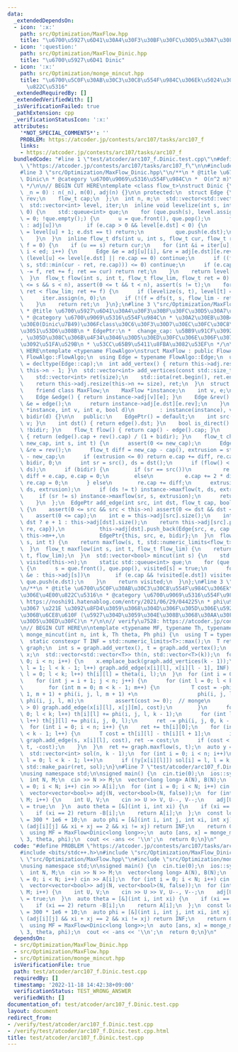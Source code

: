 ```yaml
---
data:
  _extendedDependsOn:
  - icon: ':x:'
    path: src/Optimization/MaxFlow.hpp
    title: "\u6700\u5927\u6D41\u30A4\u30F3\u30BF\u30FC\u30D5\u30A7\u30FC\u30B9"
  - icon: ':question:'
    path: src/Optimization/MaxFlow_Dinic.hpp
    title: "\u6700\u5927\u6D41 Dinic"
  - icon: ':x:'
    path: src/Optimization/monge_mincut.hpp
    title: "\u6700\u5C0F\u30AB\u30C3\u30C8\u554F\u984C\u306Ek\u5024\u3078\u306E\u4E00\
      \u822C\u5316"
  _extendedRequiredBy: []
  _extendedVerifiedWith: []
  _isVerificationFailed: true
  _pathExtension: cpp
  _verificationStatusIcon: ':x:'
  attributes:
    '*NOT_SPECIAL_COMMENTS*': ''
    PROBLEM: https://atcoder.jp/contests/arc107/tasks/arc107_f
    links:
    - https://atcoder.jp/contests/arc107/tasks/arc107_f
  bundledCode: "#line 1 \"test/atcoder/arc107_f.Dinic.test.cpp\"\n#define PROBLEM\
    \ \"https://atcoder.jp/contests/arc107/tasks/arc107_f\"\n\n#include <bits/stdc++.h>\n\
    #line 3 \"src/Optimization/MaxFlow_Dinic.hpp\"\n/**\n * @title \u6700\u5927\u6D41\
    \ Dinic\n * @category \u6700\u9069\u5316\u554F\u984C\n *  O(n^2 m)\n * @see https://misawa.github.io/others/flow/dinic_time_complexity.html\n\
    \ */\n\n// BEGIN CUT HERE\ntemplate <class flow_t>\nstruct Dinic {\n  Dinic(std::size_t\
    \ _n = 0) : n(_n), m(0), adj(n) {}\n\n protected:\n  struct Edge {\n    int dst,\
    \ rev;\n    flow_t cap;\n  };\n  int n, m;\n  std::vector<std::vector<Edge>> adj;\n\
    \  std::vector<int> level, iter;\n  inline void levelize(int s, int t, int u =\
    \ 0) {\n    std::queue<int> que;\n    for (que.push(s), level.assign(n, -1), level[s]\
    \ = 0; !que.empty();) {\n      u = que.front(), que.pop();\n      for (auto &e\
    \ : adj[u])\n        if (e.cap > 0 && level[e.dst] < 0) {\n          if (level[e.dst]\
    \ = level[u] + 1; e.dst == t) return;\n          que.push(e.dst);\n        }\n\
    \    }\n  }\n  inline flow_t dfs(int u, int s, flow_t cur, flow_t ret = 0, flow_t\
    \ f = 0) {\n    if (u == s) return cur;\n    for (int &i = iter[u], ed = adj[u].size();\
    \ i < ed; i++) {\n      Edge &e = adj[u][i], &re = adj[e.dst][e.rev];\n      if\
    \ (level[u] <= level[e.dst] || re.cap == 0) continue;\n      if ((f = dfs(e.dst,\
    \ s, std::min(cur - ret, re.cap))) <= 0) continue;\n      if (e.cap += f, re.cap\
    \ -= f, ret += f; ret == cur) return ret;\n    }\n    return level[u] = n, ret;\n\
    \  }\n  flow_t flow(int s, int t, flow_t flow_lim, flow_t ret = 0) {\n    assert(0\
    \ <= s && s < n), assert(0 <= t && t < n), assert(s != t);\n    for (flow_t f;\
    \ ret < flow_lim; ret += f) {\n      if (levelize(s, t), level[t] == -1) break;\n\
    \      iter.assign(n, 0);\n      if (!(f = dfs(t, s, flow_lim - ret))) break;\n\
    \    }\n    return ret;\n  }\n};\n#line 3 \"src/Optimization/MaxFlow.hpp\"\n/**\n\
    \ * @title \u6700\u5927\u6D41\u30A4\u30F3\u30BF\u30FC\u30D5\u30A7\u30FC\u30B9\n\
    \ * @category \u6700\u9069\u5316\u554F\u984C\n * \u30A2\u30EB\u30B4\u30EA\u30BA\
    \u30E0(Dinic\u7B49)\u306Fclass\u30C6\u30F3\u30D7\u30EC\u30FC\u30C8\u3067\u53D7\
    \u3051\u53D6\u308B\n * EdgePtr:\n *  change_cap: \u5BB9\u91CF\u3092\u5909\u66F4\
    , \u305D\u308C\u306B\u4F34\u3046\u30D5\u30ED\u30FC\u306E\u306F\u307F\u51FA\u3057\
    \u3092\u51FA\u529B\n * \u53CC\u65B9\u5411\u8FBA\u3082\u53EF\n */\n\n// BEGIN CUT\
    \ HERE\ntemplate <typename FlowAlgo>\nstruct MaxFlow : public FlowAlgo {\n  using\
    \ FlowAlgo::FlowAlgo;\n  using Edge = typename FlowAlgo::Edge;\n  using flow_t\
    \ = decltype(Edge::cap);\n  int add_vertex() { return this->adj.resize(++this->n),\
    \ this->n - 1; }\n  std::vector<int> add_vertices(const std::size_t size) {\n\
    \    std::vector<int> ret(size);\n    std::iota(ret.begin(), ret.end(), this->n);\n\
    \    return this->adj.resize(this->n += size), ret;\n  }\n  struct EdgePtr {\n\
    \    friend class MaxFlow;\n    MaxFlow *instance;\n    int v, e;\n    bool bidir;\n\
    \    Edge &edge() { return instance->adj[v][e]; }\n    Edge &rev() {\n      Edge\
    \ &e = edge();\n      return instance->adj[e.dst][e.rev];\n    }\n    EdgePtr(MaxFlow\
    \ *instance, int v, int e, bool d)\n        : instance(instance), v(v), e(e),\
    \ bidir(d) {}\n\n   public:\n    EdgePtr() = default;\n    int src() { return\
    \ v; }\n    int dst() { return edge().dst; }\n    bool is_direct() const { return\
    \ !bidir; }\n    flow_t flow() { return cap() - edge().cap; }\n    flow_t cap()\
    \ { return (edge().cap + rev().cap) / (1 + bidir); }\n    flow_t change_cap(flow_t\
    \ new_cap, int s, int t) {\n      assert(0 <= new_cap);\n      Edge &e = edge(),\
    \ &re = rev();\n      flow_t diff = new_cap - cap(), extrusion = std::abs(flow())\
    \ - new_cap;\n      if (extrusion <= 0) return e.cap += diff, re.cap += diff *\
    \ bidir, 0;\n      int sr = src(), ds = dst();\n      if (flow() < 0) std::swap(sr,\
    \ ds);\n      if (bidir) {\n        if (sr == src())\n          re.cap += 2 *\
    \ diff + e.cap, e.cap = 0;\n        else\n          e.cap += 2 * diff + re.cap,\
    \ re.cap = 0;\n      } else\n        re.cap += diff;\n      extrusion -= instance->maxflow(sr,\
    \ ds, extrusion);\n      if (ds != t) instance->maxflow(t, ds, extrusion);\n \
    \     if (sr != s) instance->maxflow(sr, s, extrusion);\n      return extrusion;\n\
    \    }\n  };\n  EdgePtr add_edge(int src, int dst, flow_t cap, bool bidir = false)\
    \ {\n    assert(0 <= src && src < this->n) assert(0 <= dst && dst < this->n);\n\
    \    assert(0 <= cap);\n    int e = this->adj[src].size();\n    int re = src ==\
    \ dst ? e + 1 : this->adj[dst].size();\n    return this->adj[src].push_back(Edge{dst,\
    \ re, cap}),\n           this->adj[dst].push_back(Edge{src, e, cap * bidir}),\
    \ this->m++,\n           EdgePtr{this, src, e, bidir};\n  }\n  flow_t maxflow(int\
    \ s, int t) {\n    return maxflow(s, t, std::numeric_limits<flow_t>::max());\n\
    \  }\n  flow_t maxflow(int s, int t, flow_t flow_lim) {\n    return this->flow(s,\
    \ t, flow_lim);\n  }\n  std::vector<bool> mincut(int s) {\n    std::vector<bool>\
    \ visited(this->n);\n    static std::queue<int> que;\n    for (que.push(s); !que.empty();)\
    \ {\n      s = que.front(), que.pop(), visited[s] = true;\n      for (const auto\
    \ &e : this->adj[s])\n        if (e.cap && !visited[e.dst]) visited[e.dst] = true,\
    \ que.push(e.dst);\n    }\n    return visited;\n  }\n};\n#line 3 \"src/Optimization/monge_mincut.hpp\"\
    \n/**\n * @title \u6700\u5C0F\u30AB\u30C3\u30C8\u554F\u984C\u306Ek\u5024\u3078\
    \u306E\u4E00\u822C\u5316\n * @category \u6700\u9069\u5316\u554F\u984C\n * @see\
    \ https://noshi91.hatenablog.com/entry/2021/06/29/044225\n * phi\u95A2\u6570\u7B49\
    \u3067 \u221E \u3092\u8FD4\u3059\u3068\u304D\u306F\u305D\u306E\u5927\u304D\u3055\
    \u306B\u6CE8\u610F (\u5927\u304D\u3059\u304E\u308B\u3068\u30AA\u30FC\u30D0\u30FC\
    \u30D5\u30ED\u30FC)\n */\n\n// verify\u7528: https://atcoder.jp/contests/kupc2019/tasks/kupc2019_h\n\
    \n// BEGIN CUT HERE\n\ntemplate <typename MF, typename Th, typename Ph>\nauto\
    \ monge_mincut(int n, int k, Th theta, Ph phi) {\n  using T = typename MF::flow_t;\n\
    \  static constexpr T INF = std::numeric_limits<T>::max();\n  T ret = 0;\n  MF\
    \ graph;\n  int s = graph.add_vertex(), t = graph.add_vertex();\n  std::vector<std::vector<int>>\
    \ x;\n  std::vector<std::vector<T>> th(n, std::vector<T>(k));\n  for (int i =\
    \ 0; i < n; i++) {\n    x.emplace_back(graph.add_vertices(k - 1));\n    for (int\
    \ l = 1; l < k - 1; l++) graph.add_edge(x[i][l], x[i][l - 1], INF);\n    for (int\
    \ l = 0; l < k; l++) th[i][l] = theta(i, l);\n  }\n  for (int i = 0; i < n; i++)\n\
    \    for (int j = i + 1; j < n; j++) {\n      for (int l = 0; l < k - 1; l++)\n\
    \        for (int m = 0; m < k - 1; m++) {\n          T cost = -phi(i, j, l +\
    \ 1, m + 1) + phi(i, j, l, m + 1) +\n                   phi(i, j, l + 1, m) -\
    \ phi(i, j, l, m);\n          assert(cost >= 0);  // monge\n          if (cost\
    \ > 0) graph.add_edge(x[i][l], x[j][m], cost);\n        }\n      for (int l =\
    \ 0; l < k; l++) th[i][l] += phi(i, j, l, k - 1);\n      for (int l = 0; l < k;\
    \ l++) th[j][l] += phi(i, j, 0, l);\n      ret -= phi(i, j, 0, k - 1);\n    }\n\
    \  for (int i = 0; i < n; i++) {\n    ret += th[i][0];\n    for (int l = 0; l\
    \ < k - 1; l++) {\n      T cost = th[i][l] - th[i][l + 1];\n      if (cost > 0)\
    \ graph.add_edge(s, x[i][l], cost), ret -= cost;\n      if (cost < 0) graph.add_edge(x[i][l],\
    \ t, -cost);\n    }\n  }\n  ret += graph.maxflow(s, t);\n  auto y = graph.mincut(s);\n\
    \  std::vector<int> sol(n, k - 1);\n  for (int i = 0; i < n; i++)\n    for (int\
    \ l = 0; l < k - 1; l++)\n      if (!y[x[i][l]]) sol[i] = l, l = k;\n  return\
    \ std::make_pair(ret, sol);\n}\n#line 7 \"test/atcoder/arc107_f.Dinic.test.cpp\"\
    \nusing namespace std;\n\nsigned main() {\n  cin.tie(0);\n  ios::sync_with_stdio(false);\n\
    \  int N, M;\n  cin >> N >> M;\n  vector<long long> A(N), B(N);\n  for (int i\
    \ = 0; i < N; i++) cin >> A[i];\n  for (int i = 0; i < N; i++) cin >> B[i];\n\
    \  vector<vector<bool>> adj(N, vector<bool>(N, false));\n  for (int i = 0; i <\
    \ M; i++) {\n    int U, V;\n    cin >> U >> V, U--, V--;\n    adj[U][V] = adj[V][U]\
    \ = true;\n  }\n  auto theta = [&](int i, int xi) {\n    if (xi == 0) return B[i];\n\
    \    if (xi == 2) return -B[i];\n    return A[i];\n  };\n  const long long INF\
    \ = 300 * 1e6 + 10;\n  auto phi = [&](int i, int j, int xi, int xj) {\n    if\
    \ (adj[i][j] && xi + xj == 2 && xi != xj) return INF;\n    return 0ll;\n  };\n\
    \  using MF = MaxFlow<Dinic<long long>>;\n  auto [ans, x] = monge_mincut<MF>(N,\
    \ 3, theta, phi);\n  cout << -ans << '\\n';\n  return 0;\n}\n"
  code: "#define PROBLEM \"https://atcoder.jp/contests/arc107/tasks/arc107_f\"\n\n\
    #include <bits/stdc++.h>\n#include \"src/Optimization/MaxFlow_Dinic.hpp\"\n#include\
    \ \"src/Optimization/MaxFlow.hpp\"\n#include \"src/Optimization/monge_mincut.hpp\"\
    \nusing namespace std;\n\nsigned main() {\n  cin.tie(0);\n  ios::sync_with_stdio(false);\n\
    \  int N, M;\n  cin >> N >> M;\n  vector<long long> A(N), B(N);\n  for (int i\
    \ = 0; i < N; i++) cin >> A[i];\n  for (int i = 0; i < N; i++) cin >> B[i];\n\
    \  vector<vector<bool>> adj(N, vector<bool>(N, false));\n  for (int i = 0; i <\
    \ M; i++) {\n    int U, V;\n    cin >> U >> V, U--, V--;\n    adj[U][V] = adj[V][U]\
    \ = true;\n  }\n  auto theta = [&](int i, int xi) {\n    if (xi == 0) return B[i];\n\
    \    if (xi == 2) return -B[i];\n    return A[i];\n  };\n  const long long INF\
    \ = 300 * 1e6 + 10;\n  auto phi = [&](int i, int j, int xi, int xj) {\n    if\
    \ (adj[i][j] && xi + xj == 2 && xi != xj) return INF;\n    return 0ll;\n  };\n\
    \  using MF = MaxFlow<Dinic<long long>>;\n  auto [ans, x] = monge_mincut<MF>(N,\
    \ 3, theta, phi);\n  cout << -ans << '\\n';\n  return 0;\n}\n"
  dependsOn:
  - src/Optimization/MaxFlow_Dinic.hpp
  - src/Optimization/MaxFlow.hpp
  - src/Optimization/monge_mincut.hpp
  isVerificationFile: true
  path: test/atcoder/arc107_f.Dinic.test.cpp
  requiredBy: []
  timestamp: '2022-11-18 14:42:38+09:00'
  verificationStatus: TEST_WRONG_ANSWER
  verifiedWith: []
documentation_of: test/atcoder/arc107_f.Dinic.test.cpp
layout: document
redirect_from:
- /verify/test/atcoder/arc107_f.Dinic.test.cpp
- /verify/test/atcoder/arc107_f.Dinic.test.cpp.html
title: test/atcoder/arc107_f.Dinic.test.cpp
---
```

